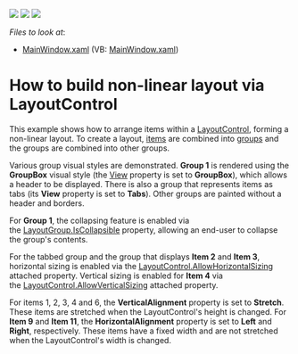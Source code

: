 <!-- default badges list -->
![](https://img.shields.io/endpoint?url=https://codecentral.devexpress.com/api/v1/VersionRange/128654117/21.1.5%2B)
[![](https://img.shields.io/badge/Open_in_DevExpress_Support_Center-FF7200?style=flat-square&logo=DevExpress&logoColor=white)](https://supportcenter.devexpress.com/ticket/details/E2257)
[![](https://img.shields.io/badge/📖_How_to_use_DevExpress_Examples-e9f6fc?style=flat-square)](https://docs.devexpress.com/GeneralInformation/403183)
<!-- default badges end -->
<!-- default file list -->
*Files to look at*:

* [MainWindow.xaml](./CS/LayoutControl_Ex/MainWindow.xaml) (VB: [MainWindow.xaml](./VB/LayoutControl_Ex/MainWindow.xaml))
<!-- default file list end -->
# How to build non-linear layout via LayoutControl 


<p>This example shows how to arrange items within a <a href="https://documentation.devexpress.com/#WPF/CustomDocument8147">LayoutControl</a>, forming a non-linear layout. To create a layout, <a href="https://documentation.devexpress.com/#WPF/clsDevExpressXpfLayoutControlLayoutItemtopic">items</a> are combined into <a href="https://documentation.devexpress.com/#WPF/clsDevExpressXpfLayoutControlLayoutGrouptopic">groups</a> and the groups are combined into other groups.</p>
<p>Various group visual styles are demonstrated. <strong>Group 1</strong> is rendered using the <strong>GroupBox</strong> visual style (the <a href="https://documentation.devexpress.com/#WPF/DevExpressXpfLayoutControlLayoutGroup_Viewtopic">View</a> property is set to <strong>GroupBox</strong>), which allows a header to be displayed. There is also a group that represents items as tabs (its <strong>View</strong> property is set to <strong>Tabs</strong>). Other groups are painted without a header and borders.</p>
<p>For <strong>Group 1</strong>, the collapsing feature is enabled via the <a href="https://documentation.devexpress.com/#WPF/DevExpressXpfLayoutControlLayoutGroup_IsCollapsibletopic">LayoutGroup.IsCollapsible</a> property, allowing an end-user to collapse the group's contents.</p>
<p>For the tabbed group and the group that displays <strong>Item 2</strong> and <strong>Item 3</strong>, horizontal sizing is enabled via the <a href="https://documentation.devexpress.com/#WPF/DevExpressXpfLayoutControlLayoutControl_AllowHorizontalSizingtopic">LayoutControl.AllowHorizontalSizing</a> attached property. Vertical sizing is enabled for <strong>Item 4</strong> via the <a href="https://documentation.devexpress.com/#WPF/DevExpressXpfLayoutControlLayoutControl_AllowVerticalSizingtopic">LayoutControl.AllowVerticalSizing</a> attached property.</p>
<p>For items 1, 2, 3, 4 and 6, the <strong>VerticalAlignment</strong> property is set to <strong>Stretch</strong>. These items are stretched when the LayoutControl's height is changed. For <strong>Item 9</strong> and <strong>Item 11</strong>, the <strong>HorizontalAlignment</strong> property is set to <strong>Left</strong> and <strong>Right</strong>, respectively. These items have a fixed width and are not stretched when the LayoutControl's width is changed.</p>

<br/>


